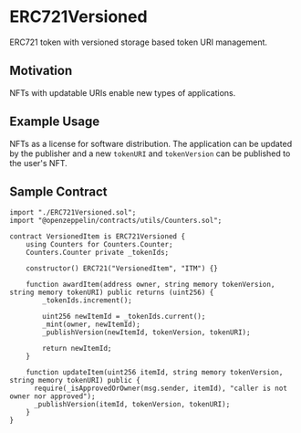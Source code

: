 # ERC721Versioned

ERC721 token with versioned storage based token URI management.

## Motivation

NFTs with updatable URIs enable new types of applications.

## Example Usage

NFTs as a license for software distribution. The application can be updated by the publisher and a new `tokenURI` and `tokenVersion` can be published to the user's NFT.

## Sample Contract

```solidity
import "./ERC721Versioned.sol";
import "@openzeppelin/contracts/utils/Counters.sol";

contract VersionedItem is ERC721Versioned {
    using Counters for Counters.Counter;
    Counters.Counter private _tokenIds;

    constructor() ERC721("VersionedItem", "ITM") {}

    function awardItem(address owner, string memory tokenVersion, string memory tokenURI) public returns (uint256) {
        _tokenIds.increment();

        uint256 newItemId = _tokenIds.current();
        _mint(owner, newItemId);
        _publishVersion(newItemId, tokenVersion, tokenURI);

        return newItemId;
    }

    function updateItem(uint256 itemId, string memory tokenVersion, string memory tokenURI) public {
      require(_isApprovedOrOwner(msg.sender, itemId), "caller is not owner nor approved");
      _publishVersion(itemId, tokenVersion, tokenURI);
    }
}
```

